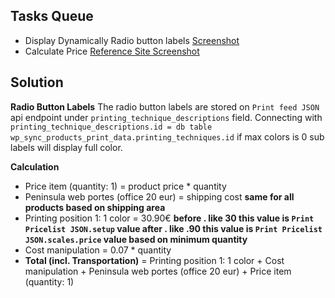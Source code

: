 ## Tasks Queue

- Display Dynamically Radio button labels [Screenshot](https://prnt.sc/N4SBIZz-bGV1)
- Calculate Price [Reference Site Screenshot](https://prnt.sc/fRc90nW3z3CX)

## Solution

**Radio Button Labels** The radio button labels are stored on `Print feed JSON` api endpoint under `printing_technique_descriptions` field. Connecting with `printing_technique_descriptions.id = db table wp_sync_products_print_data.printing_techniques.id` if max colors is 0 sub labels will display full color.

**Calculation**

- Price item (quantity: 1) = product price * quantity
- Peninsula web portes (office 20 eur) = shipping cost **same for all products based on shipping area**
- Printing position 1: 1 color = 30.90€ **before . like 30 this value is `Print Pricelist JSON.setup` value after . like .90 this value is `Print Pricelist JSON.scales.price` value based on minimum quantity**
- Cost manipulation = 0.07 * quantity
- **Total (incl. Transportation)** = Printing position 1: 1 color + Cost manipulation + Peninsula web portes (office 20 eur) + Price item (quantity: 1)
